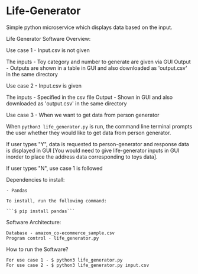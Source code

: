 # Life-Generator
Simple python microservice which displays data based on the input.

Life Generator Software Overview:

Use case 1 - Input.csv is not given

The inputs - Toy category and number to generate are given via GUI
Output - Outputs are shown in a table in GUI and also downloaded as 'output.csv' in the same directory

Use case 2 - Input.csv is given

The inputs - Specified in the csv file
Output - Shown in GUI and also downloaded as 'output.csv' in the same directory

Use case 3 - When we want to get data from person generator

When ```python3 life_generator.py``` is run, the command line terminal prompts the user whether they would like to get data from person generator.

If user types "Y", data is requested to person-generator and response data is displayed in GUI [You would need to give life-generator inputs in GUI inorder to place the address data corresponding to toys data].

If user types "N", use case 1 is followed


Dependencies to install:
    
    - Pandas
    
    To install, run the following command:
    
    ```$ pip install pandas```


Software Architecture:
    
    Database - amazon_co-ecommerce_sample.csv
    Program control - life_generator.py

How to run the Software?

    For use case 1 - $ python3 life_generator.py
    For use case 2 - $ python3 life_generator.py input.csv